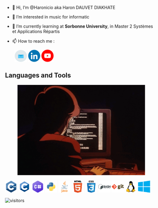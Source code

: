 

<!-- <center><img height="300" src="https://github.com/Haronicio/Haronicio/blob/main/assets/hibooba.gif"> </center> -->

- 👋 Hi, I’m @Haronicio aka Haron DAUVET DIAKHATE
- 👀 I’m interested in music for informatic
- 🌱 I’m currently learning at <b>Sorbonne University</b>, in Master 2 <l>Systèmes et Applications Répartis</l>
- 📫 How to reach me : 


  &nbsp; [<img src="https://github.com/Haronicio/Haronicio/blob/main/assets/mailgif.gif" width="40"/>](mailto:haron.dauvet@live.com)&nbsp;[<img src="https://github.com/Haronicio/Haronicio/blob/main/assets/Linkedingif.gif" width="40"/>](https://www.linkedin.com/in/haron-dauvet-diakhate-ba29211bb/)&nbsp;[<img src="https://github.com/Haronicio/Haronicio/blob/main/assets/YTgif.gif" width="40"/>](https://www.youtube.com/channel/UCCcx12lqi7aLKkQx7i1SP1g)

<h2><b>Languages and Tools</b> </h2>
<center><img height="300" src="https://github.com/Haronicio/Haronicio/blob/main/assets/Informatician.gif"> </center>

  <code><img height="40" src="https://raw.githubusercontent.com/github/explore/80688e429a7d4ef2fca1e82350fe8e3517d3494d/topics/cpp/cpp.png"></code>
  <code><img height="40" src="https://raw.githubusercontent.com/github/explore/80688e429a7d4ef2fca1e82350fe8e3517d3494d/topics/c/c.png"></code>
  <code><img height="40" src="https://raw.githubusercontent.com/github/explore/80688e429a7d4ef2fca1e82350fe8e3517d3494d/topics/csharp/csharp.png"></code>
  <code><img height="40" src="https://raw.githubusercontent.com/github/explore/80688e429a7d4ef2fca1e82350fe8e3517d3494d/topics/python/python.png"></code>
  <code><img height="40" src="https://raw.githubusercontent.com/github/explore/80688e429a7d4ef2fca1e82350fe8e3517d3494d/topics/java/java.png"></code>
  <code><img height="40" src="https://raw.githubusercontent.com/github/explore/80688e429a7d4ef2fca1e82350fe8e3517d3494d/topics/html/html.png"></code>
  <code><img height="40" src="https://raw.githubusercontent.com/github/explore/80688e429a7d4ef2fca1e82350fe8e3517d3494d/topics/css/css.png"></code>
  <code><img height="40" src="https://raw.githubusercontent.com/github/explore/80688e429a7d4ef2fca1e82350fe8e3517d3494d/topics/bash/bash.png"></code>
  <code><img height="40" src="https://raw.githubusercontent.com/github/explore/80688e429a7d4ef2fca1e82350fe8e3517d3494d/topics/git/git.png"></code>
  <code><img height="40" src="https://raw.githubusercontent.com/github/explore/80688e429a7d4ef2fca1e82350fe8e3517d3494d/topics/linux/linux.png"></code>
  <code><img height="40" src="https://github.com/Haronicio/Haronicio/blob/main/assets/Windows_logo.png"></code>
  
  <p><img src="https://visitor-badge.glitch.me/badge?page_id=Haronicio.Haronicio" alt="visitors"></p>
 
<!---
Haronicio/Haronicio is a ✨ special ✨ repository because its `README.md` (this file) appears on your GitHub profile.
You can click the Preview link to take a look at your changes.
--->

